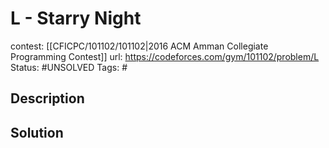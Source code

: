 # L - Starry Night

contest: [[CFICPC/101102/101102|2016 ACM Amman Collegiate Programming Contest]]
url: https://codeforces.com/gym/101102/problem/L
Status: #UNSOLVED
Tags: #

## Description

## Solution

